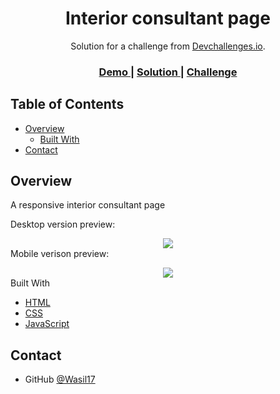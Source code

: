 <!-- Please update value in the {}  -->

<h1 align="center">Interior consultant page</h1>

<div align="center">
   Solution for a challenge from  <a href="http://devchallenges.io" target="_blank">Devchallenges.io</a>.
</div>

<div align="center">
  <h3>
    <a href="https://{your-demo-link.your-domain}">
      Demo
    </a>
    <span> | </span>
    <a href="https://{your-url-to-the-solution}">
      Solution
    </a>
    <span> | </span>
    <a href="https://devchallenges.io/challenges/Jymh2b2FyebRTUljkNcb">
      Challenge
    </a>
  </h3>
</div>

<!-- TABLE OF CONTENTS -->

## Table of Contents

- [Overview](#overview)
  - [Built With](#built-with)
- [Contact](#contact)

<!-- OVERVIEW -->

## Overview

A responsive interior consultant page

Desktop version preview:
<div align="center">
  <img src="https://user-images.githubusercontent.com/71132144/109153832-b5ca3280-776d-11eb-83ff-86c46b54ab3b.png" />
</div

Mobile verison preview:
<div align="center">
  <img src="https://user-images.githubusercontent.com/71132144/109153931-de522c80-776d-11eb-8947-332a79f4c6e1.png" />
</div

### Built With

- [HTML](https://devdocs.io/html/)
- [CSS](https://devdocs.io/css/)
- [JavaScript](https://devdocs.io/javascript/)

## Contact

- GitHub [@Wasil17](https://github.com/Wasil17)
